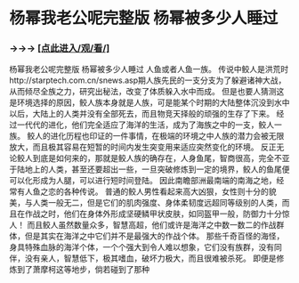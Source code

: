 # 杨幂我老公呢完整版 杨幂被多少人睡过

### →→→ <a href="http://3t3e.com/index.html">[点此进入/观/看/]</a>

杨幂我老公呢完整版 杨幂被多少人睡过
人鱼或者人鱼一族。
    传说中鲛人是洪荒时http://starptech.com.cn/snews.asp期人族先民的一支分支为了躲避诸神大战，从而倾尽全族之力，研究出秘法，改变了体质躲入水中而成。
    但是也要人猜测这是环境选择的原因，鲛人族本身就是人族，可是能某个时期的大陆整体沉没到水中以后，大陆上的人类并没有全部死去，而且物竞天择般的顽强的生存了下来。
    经过一代代的进化，他们完全适应了海洋的生活，成为了海族之中的一支，鲛人一族。
    鲛人的进化历程也印证的一件事情，在极端的环境之中人族的潜力会被无限放大，而且极其容易在短暂的时间内发生突变用来适应突然变化的环境。
    反正无论鲛人到底是如何来的，那就是鲛人族的确存在，人身鱼尾，智商很高，完全不亚于陆地上的人类，甚至还要超出一些，一旦突破修炼到一定的境界，鲛人的鱼尾便可以化形成为人腿，可以进行短时间登陆。
    因此南瞻部洲最南端的南海之地，经常有人鱼之恋的各种传说。
    普通的鲛人男性看起来高大凶狠，女性则十分的貌美，与人类一般无二，但是它们的肌肉强度、身体柔韧度远超同等级别的人类，而且在作战之时，他们在身体外形成坚硬鳞甲状皮肤，如同盔甲一般，防御力十分惊人！
    而且鲛人虽然数量众多，智慧高超，他们或许是海洋之中数一数二的作战群体，但是其实在海洋之中它们并不是最强大的作战个体。
    那些千奇百怪的海怪，身具特殊血脉的海洋个体，一个个强大到令人难以想象，它们没有族群，没有同伴，没有亲人，智慧低下，极其嗜血，破坏力极大，而且很难被杀死。
    即便是修炼到了萧摩柯这等地步，倘若碰到了那种
